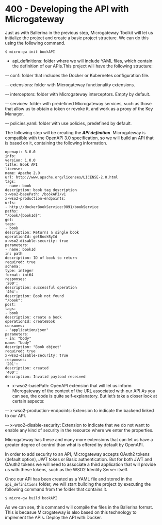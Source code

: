 # 400 - Developing the API with Microgateway

Just as with Ballerina in the previous step, Microgateway Toolkit will let us initialize the project and create a basic project structure. We can do this using the following command.

```$ micro-gw init bookAPI```

- api_definitions: folder where we will include YAML files, which contain the definition of our APIs.This project will have the following structure:

-- conf: folder that includes the Docker or Kubernetes configuration file.

-- extensions: folder with Microgateway functionality extensions.

-- interceptors: folder with Microgateway interceptors. Empty by default.

-- services: folder with predefined Microgateway services, such as those that allow us to obtain a token or revoke it, and work as a proxy of the Key Manager.

-- policies.yaml: folder with use policies, predefined by default.

The following step will be creating the ***API definition***. Microgateway is compatible with the OpenAPI 3.0 specification, so we will build an API that is based on it, containing the following information.

```
openapi: 3.0.0
info:
version: 1.0.0
title: Book API
license:
name: Apache 2.0
url: http://www.apache.org/licenses/LICENSE-2.0.html
tags:
- name: book
description: book tag description
x-wso2-basePath: /bookAPI/v1
x-wso2-production-endpoints:
urls:
- http://dockerBookService:9091/bookService
paths:
"/book/{bookId}":
get:
tags:
- book
description: Returns a single book
operationId: getBookById
x-wso2-disable-security: true
parameters:
- name: bookId
in: path
description: ID of book to return
required: true
schema:
type: integer
format: int64
responses:
'200':
description: successful operation
'404':
description: Book not found
"/book":
post:
tags:
- book
description: create a book
operationId: createBook
consumes:
- "application/json"
parameters:
- in: "body"
name: "body"
description: "Book object"
required: true
x-wso2-disable-security: true
responses:
'201':
description: created
'400':
description: Invalid payload received
```

- x-wso2-basePath: OpenAPI extension that will let us inform Microgateway of the context of the URL associated with our API.As you can see, the code is quite self-explanatory. But let’s take a closer look at certain aspects:

-- x-wso2-production-endpoints: Extension to indicate the backend linked to our API.

-- x-wso2-disable-security: Extension to indicate that we do not want to enable any kind of security in the resource where we enter the properties.

Microgateway has these and many more extensions that can let us have a greater degree of control than what is offered by default by OpenAPI.

In order to add security to an API, Microgateway accepts OAuth2 tokens (default option), JWT tokes or Basic authentication. But for both JWT and OAuth2 tokens we will need to associate a third application that will provide us with these tokens, such as the WSO2 Identity Server itself.

Once our API has been created as a YAML file and stored in the ```api_definitions``` folder, we will start building the project by executing the following command from the folder that contains it.

```$ micro-gw build bookAPI```

As we can see, this command will compile the files in the Ballerina format. This is becasue Microgateway is also based on this technology to implement the APIs. Deploy the API with Docker.

